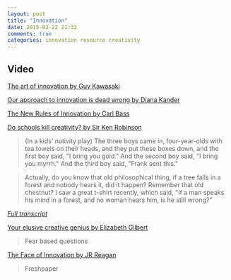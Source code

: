 ```yaml
---
layout: post
title: "Innovation"
date: 2015-02-22 21:32
comments: true
categories: innovation resource creativity 
---
```


## Video

[The art of innovation by Guy Kawasaki](https://www.youtube.com/watch?v=Mtjatz9r-Vc)

[Our approach to innovation is dead wrong by Diana Kander](https://www.youtube.com/watch?v=pii8tTx1UYM)

[The New Rules of Innovation by Carl Bass](https://www.youtube.com/watch?v=YKV3rhzvaC8)

[Do schools kill creativity? by Sir Ken Robinson](https://www.youtube.com/watch?v=iG9CE55wbtY)

> (In a kids' nativity play) The three boys came in, four-year-olds with tea towels on their heads, and they put these boxes down, and the first boy said, "I bring you gold." And the second boy said, "I bring you myrrh." And the third boy said, "Frank sent this." 


> Actually, do you know that old philosophical thing, if a tree falls in a forest and nobody hears it, did it happen? Remember that old chestnut? I saw a great t-shirt recently, which said, "If a man speaks his mind in a forest, and no woman hears him, is he still wrong?"

[*Full transcript*](http://www.ted.com/talks/ken_robinson_says_schools_kill_creativity/transcript?language=en)

[Your elusive creative genius by Elizabeth Gilbert](https://www.youtube.com/watch?v=86x-u-tz0MA)

> Fear based questions

[The Face of Innovation by JR Reagan](https://www.youtube.com/watch?v=kIruNparMGQ)

> Freshpaper 

